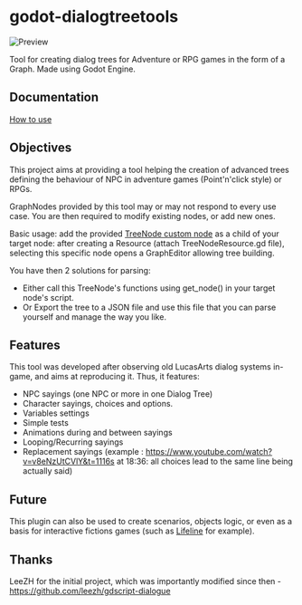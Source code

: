 # godot-dialogtreetools

![Preview](https://github.com/StraToN/godot-dialogtreetools/blob/master/addons/tree-tools/docs/dialogtreetools.png)

Tool for creating dialog trees for Adventure or RPG games in the form of a Graph.
Made using Godot Engine.

## Documentation

[How to use](https://github.com/StraToN/godot-dialogtreetools/wiki/How-to-use)

## Objectives

This project aims at providing a tool helping the creation of advanced trees defining the behaviour of NPC in adventure games (Point'n'click style) or RPGs.

GraphNodes provided by this tool may or may not respond to every use case. You are then required to modify existing nodes, or add new ones.

Basic usage: add the provided [TreeNode custom node](https://github.com/StraToN/godot-dialogtreetools/wiki/TreeNode-node) as a child of your target node: after creating a Resource (attach TreeNodeResource.gd file), selecting this specific node opens a GraphEditor allowing tree building. 

You have then 2 solutions for parsing:
- Either call this TreeNode's functions using get_node() in your target node's script.
- Or Export the tree to a JSON file and use this file that you can parse yourself and manage the way you like.

## Features

This tool was developed after observing old LucasArts dialog systems in-game, and aims at reproducing it. Thus, it features:
- NPC sayings (one NPC or more in one Dialog Tree)
- Character sayings, choices and options.
- Variables settings
- Simple tests
- Animations during and between sayings
- Looping/Recurring sayings
- Replacement sayings (example : https://www.youtube.com/watch?v=v8eNzUtCVlY&t=1116s at 18:36: all choices lead to the same line being actually said)

## Future

This plugin can also be used to create scenarios, objects logic, or even as a basis for interactive fictions games (such as [Lifeline](http://www.bigfishgames.com/daily/3mingames/lifeline/) for example).

## Thanks
LeeZH for the initial project, which was importantly modified since then - https://github.com/leezh/gdscript-dialogue

